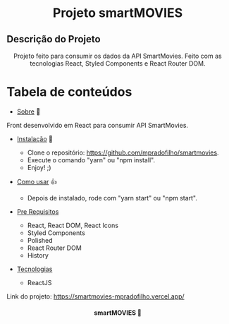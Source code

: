 <h1 align="center">Projeto smartMOVIES</h1>

## Descrição do Projeto ##
<p align="center">Projeto feito para consumir os dados da API SmartMovies.
Feito com as tecnologias React, Styled Components e React Router DOM.</p>

Tabela de conteúdos
=================
<!--ts-->
   * [Sobre](#Sobre) 👔
   <p>Front desenvolvido em React para consumir API SmartMovies.</p> 

   * [Instalação](#instalacao) 🏤
   		- Clone o repositório: https://github.com/mpradofilho/smartmovies. 
   		- Execute o comando "yarn" ou "npm install". 
   		- Enjoy! ;)

   * [Como usar](#como-usar) 👍
  		- Depois de instalado, rode com "yarn start" ou "npm start".
   * [Pre Requisitos](#pre-requisitos)
      - React, React DOM, React Icons
      - Styled Components
      - Polished
      - React Router DOM
      - History

   * [Tecnologias](#tecnologias)
     - ReactJS
<!--te-->
Link do projeto: https://smartmovies-mpradofilho.vercel.app/

<h4 align="center">
	 smartMOVIES 🚀
</h4>
